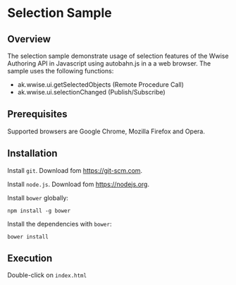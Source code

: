# Selection Sample

## Overview 

The selection sample demonstrate usage of selection features of the Wwise Authoring API in Javascript using autobahn.js in a
a web browser. The sample uses the following functions:
 * ak.wwise.ui.getSelectedObjects (Remote Procedure Call)
 * ak.wwise.ui.selectionChanged (Publish/Subscribe)

## Prerequisites

Supported browsers are Google Chrome, Mozilla Firefox and Opera.
 
## Installation

Install `git`. Download fom <https://git-scm.com>.

Install `node.js`. Download fom <https://nodejs.org>.

Install `bower` globally:

    npm install -g bower

Install the dependencies with `bower`:

    bower install

## Execution

Double-click on `index.html`